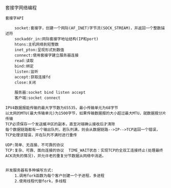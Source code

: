 套接字网络编程

    套接字API

        socket:套接字，创建一个网际(AF_INET)字节流(SOCK_STREAM)，并返回一个整数描述符
        sockaddr_in:网际套接字地址结构(IP和port)
        htons:主机网络到短整数
        inet_pton:呈现形式到数值
        connect:使用套接字建立服务器连接
        read:读取
        bind:绑定
        listen:监听
        accept:获取连接fd
        close:关闭

        服务器:socket bind listen accept
        客户端:socket connect

    IPV4数据报能传输的最大字节数为65535，最小传输单元为68字节
    以太网的MTU(最大传输单元)为1500字节，如果传输数据报的大小超过最大MTU，就数据报分片传输
    TCP必须保存一个发送缓冲区的副本，直至对端确认接收后才清除
    每个数据链路都有一个输出队列，若队列满，则会从数据链路-->IP-->TCP返回一个错误，TCP处理该错误，并在队列不满时进行重传

    UDP:简单、无连接、不可靠的协议
    TCP:复杂、可靠、面向连接的协议  TIME_WAIT状态：实现TCP的全双工连接终止(处理最终ACK流失的情况)，并允许老的重复分节数据从网络中消逝。


    并发服务器有多种编写方式:
        1.调用fork函数为每个客户创建一个子进程，多进程
        2.使用线程代替fork，多线程
